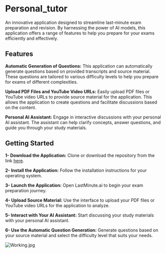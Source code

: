 # Personal_tutor

An innovative application designed to streamline last-minute exam preparation and revision. By harnessing the power of AI models, this application offers a range of features to help you prepare for your exams efficiently and effectively.

## Features
**Automatic Generation of Questions:** This application can automatically generate questions based on provided transcripts and source material. These questions are tailored to various difficulty levels to help you prepare for exams of different complexities.

**Upload PDF Files and YouTube Video URLs:** Easily upload PDF files or YouTube video URLs to provide source material for the application. This allows the application to create questions and facilitate discussions based on the content.

**Personal AI Assistant:** Engage in interactive discussions with your personal AI assistant. The assistant can help clarify concepts, answer questions, and guide you through your study materials.


## Getting Started
**1- Download the Application:** Clone or download the repository from the link [here](https://github.com/1aryantyagi/Personal_tutor.git).

**2- Install the Application:** Follow the installation instructions for your operating system.

**3- Launch the Application:** Open LastMinute.ai to begin your exam preparation journey.

**4- Upload Source Material:** Use the interface to upload your PDF files or YouTube video URLs for the application to analyze.

**5- Interact with Your AI Assistant:** Start discussing your study materials with your personal AI assistant.

**6- Use the Automatic Question Generation:** Generate questions based on your source material and select the difficulty level that suits your needs. 

![Working.jpg](../../Working.jpg)